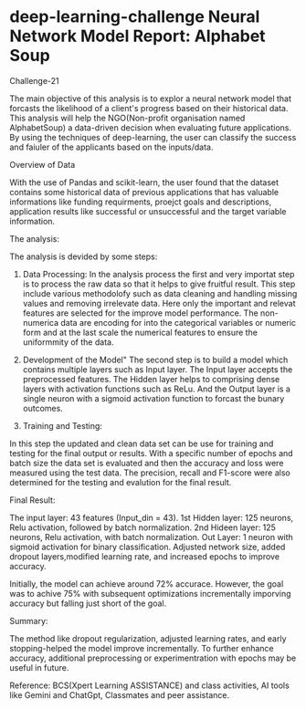 # deep-learning-challenge  Neural Network Model Report: Alphabet Soup
Challenge-21

The main objective of this analysis is to explor a neural network model that forcasts the likelihood of a client's progress based on their historical data. This analysis will help the NGO(Non-profit organisation named AlphabetSoup) a data-driven decision when evaluating future applications. By using the techniques of deep-learning, the user can classify the success and faiuler of the applicants based on the inputs/data. 

Overview of Data

With the use of Pandas and scikit-learn, the user found that the dataset contains some historical data of previous applications that has valuable informations like funding requirments, proejct goals and descriptions, application results like successful or unsuccessful and the target variable information. 

The analysis:

The analysis is devided by some steps:

1. Data Processing:
   In the analysis process the first and very importat step is to process the raw data so that it helps to give fruitful result. This step include various methodolofy such as data cleaning and handling missing values and removing irrelevate data. Here only the important and relevat features are selected for the improve model performance. The non-numerica data are encoding for into the categorical variables or numeric form and at the last scale the numerical features to ensure the uniformmity of the data. 

2. Development of the Model"
   The second step is to build a model which contains multiple layers such as Input layer. The Input layer accepts the preprocessed features. The Hidden layer helps to comprising dense layers with activation functions such as ReLu. And the Output layer is a single neuron with a sigmoid activation function to forcast the bunary outcomes.

3. Training and Testing:

 In this step the updated and clean data set can be use for training and testing for the final output or results. With a specific number of epochs and batch size the data set is evaluated and then the accuracy and loss were measured using the test data. The precision, recall and F1-score were also determined for the testing and evalution for the final result. 

Final Result:

The input layer: 43 features (Input_din = 43).
1st Hidden layer: 125 neurons, Relu activation, followed by batch normalization.
2nd Hideen layer: 125 neurons, Relu activation, with batch normalization. 
Out Layer: 1 neuron with sigmoid activation for binary classification. 
Adjusted network size, added dropout layers,modified learning rate, and increased epochs to improve accuracy. 

Initially, the model can achieve around 72% accurace. However, the goal was to achive 75% with subsequent optimizations incrementally imporving accuracy but falling just short of the goal. 

Summary:

The method like dropout regularization, adjusted learning rates, and early stopping-helped the model improve incrementally. To further enhance accuracy, additional preprocessing or experimentration with epochs may be useful in future. 

Reference:
BCS(Xpert Learning ASSISTANCE) and class activities, 
AI tools like Gemini and ChatGpt,
Classmates and peer assistance. 
